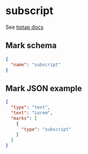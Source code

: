 # subscript

See [tiptap docs](https://tiptap.dev/api/marks/subscript)

## Mark schema

```json
{
  "name": "subscript"
}
```

## Mark JSON example

```json
{
  "type": "text",
  "text": "Lorem",
  "marks": [
    {
      "type": "subscript"
    }
  ]
}
```
